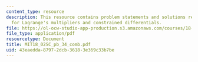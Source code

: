 ```yaml
---
content_type: resource
description: This resource contains problem statements and solutions related to example
  for Lagrange's multipliers and constrained differentials.
file: https://ol-ocw-studio-app-production.s3.amazonaws.com/courses/18-02sc-multivariable-calculus-fall-2010/43eaedda87972dcb36183e369c33b7be_MIT18_02SC_pb_34_comb.pdf
file_type: application/pdf
resourcetype: Document
title: MIT18_02SC_pb_34_comb.pdf
uid: 43eaedda-8797-2dcb-3618-3e369c33b7be
---
```

